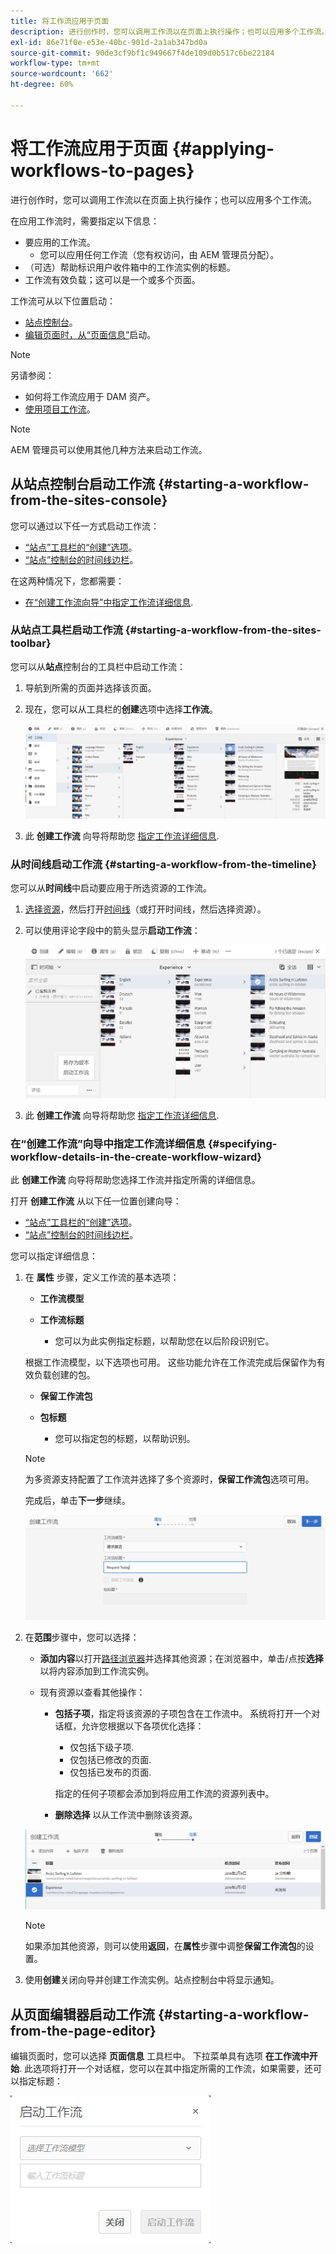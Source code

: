 ```yaml
---
title: 将工作流应用于页面
description: 进行创作时，您可以调用工作流以在页面上执行操作；也可以应用多个工作流。。
exl-id: 86e71f0e-e53e-40bc-901d-2a1ab347bd0a
source-git-commit: 90de3cf9bf1c949667f4de109d0b517c6be22184
workflow-type: tm+mt
source-wordcount: '662'
ht-degree: 60%

---
```


# 将工作流应用于页面 {#applying-workflows-to-pages}

进行创作时，您可以调用工作流以在页面上执行操作；也可以应用多个工作流。

在应用工作流时，需要指定以下信息：

* 要应用的工作流。
   * 您可以应用任何工作流（您有权访问，由 AEM 管理员分配）。
* （可选）帮助标识用户收件箱中的工作流实例的标题。
* 工作流有效负载；这可以是一个或多个页面。

工作流可从以下位置启动：

* [站点控制台](#starting-a-workflow-from-the-sites-console)。
* [编辑页面时，从“页面信息”](#starting-a-workflow-from-the-page-editor)启动。

>[!NOTE]
>
>另请参阅：
>
>* 如何将工作流应用于 DAM 资产。
>* [使用项目工作流](/help/sites-cloud/authoring/projects/workflows.md)。


<!-- 
>* [How to apply workflows to DAM assets](/help/assets/assets-workflow.md).
>* [Working with Project Workflows](/help/sites-cloud/authoring/projects/workflows.md).
-->

>[!NOTE]
>
>AEM 管理员可以使用其他几种方法来启动工作流。

<!-- 
>AEM administrators can [start workflows using several other methods](/help/sites-administering/workflows-starting.md).
-->

## 从站点控制台启动工作流 {#starting-a-workflow-from-the-sites-console}

您可以通过以下任一方式启动工作流：

* [“站点”工具栏的“创建”选项](#starting-a-workflow-from-the-sites-toolbar)。
* [“站点”控制台的时间线边栏](#starting-a-workflow-from-the-timeline)。

在这两种情况下，您都需要：

* [在“创建工作流向导”中指定工作流详细信息](#specifying-workflow-details-in-the-create-workflow-wizard).

### 从站点工具栏启动工作流 {#starting-a-workflow-from-the-sites-toolbar}

您可以从&#x200B;**站点**&#x200B;控制台的工具栏中启动工作流：

1. 导航到所需的页面并选择该页面。

1. 现在，您可以从工具栏的&#x200B;**创建**&#x200B;选项中选择&#x200B;**工作流**。

   ![从工具栏创建工作流](/help/sites-cloud/authoring/assets/workflows-create-from-toolbar.png)

1. 此 **创建工作流** 向导将帮助您 [指定工作流详细信息](#specifying-workflow-details-in-the-create-workflow-wizard).

### 从时间线启动工作流 {#starting-a-workflow-from-the-timeline}

您可以从&#x200B;**时间线**&#x200B;中启动要应用于所选资源的工作流。

1. [选择资源](/help/sites-cloud/authoring/getting-started/basic-handling.md#viewing-and-selecting-resources)，然后打开[时间线](/help/sites-cloud/authoring/getting-started/basic-handling.md#timeline)（或打开时间线，然后选择资源）。
1. 可以使用评论字段中的箭头显示&#x200B;**启动工作流**：

   ![从时间线创建工作流](/help/sites-cloud/authoring/assets/workflows-create-from-timeline.png)

1. 此 **创建工作流** 向导将帮助您 [指定工作流详细信息](#specifying-workflow-details-in-the-create-workflow-wizard).

### 在“创建工作流”向导中指定工作流详细信息 {#specifying-workflow-details-in-the-create-workflow-wizard}

此 **创建工作流** 向导将帮助您选择工作流并指定所需的详细信息。

打开 **创建工作流** 从以下任一位置创建向导：

* [“站点”工具栏的“创建”选项](#starting-a-workflow-from-the-sites-toolbar)。
* [“站点”控制台的时间线边栏](#starting-a-workflow-from-the-timeline)。

您可以指定详细信息：

1. 在 **属性** 步骤，定义工作流的基本选项：

   * **工作流模型**
   * **工作流标题**

      * 您可以为此实例指定标题，以帮助您在以后阶段识别它。

   根据工作流模型，以下选项也可用。 这些功能允许在工作流完成后保留作为有效负载创建的包。

   * **保留工作流包**
   * **包标题**

      * 您可以指定包的标题，以帮助识别。
   >[!NOTE]
   >
   >为多资源支持配置了工作流并选择了多个资源时，**保留工作流包**&#x200B;选项可用。

   <!--
   >The **Keep workflow package** option is available when the workflow has been configured for [Multi Resource Support](/help/sites-developing/workflows-models.md#configuring-a-workflow-for-multi-resource-support) and multiple resources have been selected.
   -->

   完成后，单击&#x200B;**下一步**&#x200B;继续。

   ![指定工作流属性](/help/sites-cloud/authoring/assets/workflows-properties.png)

1. 在&#x200B;**范围**&#x200B;步骤中，您可以选择：

   * **添加内容**&#x200B;以打开[路径浏览器](/help/sites-cloud/authoring/fundamentals/environment-tools.md#path-browser)并选择其他资源；在浏览器中，单击/点按&#x200B;**选择**&#x200B;以将内容添加到工作流实例。

   * 现有资源以查看其他操作：

      * **包括子项**，指定将该资源的子项包含在工作流中。
系统将打开一个对话框，允许您根据以下各项优化选择：

         * 仅包括下级子项.
         * 仅包括已修改的页面.
         * 仅包括已发布的页面.

         指定的任何子项都会添加到将应用工作流的资源列表中。

      * **删除选择** 以从工作流中删除该资源。

   ![定义工作流范围](/help/sites-cloud/authoring/assets/workflows-scope.png)

   >[!NOTE]
   >
   >如果添加其他资源，则可以使用&#x200B;**返回**，在&#x200B;**属性**&#x200B;步骤中调整&#x200B;**保留工作流包**&#x200B;的设置。

1. 使用&#x200B;**创建**&#x200B;关闭向导并创建工作流实例。站点控制台中将显示通知。

## 从页面编辑器启动工作流 {#starting-a-workflow-from-the-page-editor}

编辑页面时，您可以选择 **页面信息** 工具栏中。 下拉菜单具有选项 **在工作流中开始**. 此选项将打开一个对话框，您可以在其中指定所需的工作流，如果需要，还可以指定标题：

![从页面编辑器启动工作流](/help/sites-cloud/authoring/assets/workflows-create-page-editor.png)
